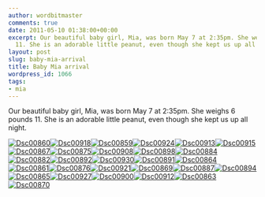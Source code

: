 ```yaml
---
author: wordbitmaster
comments: true
date: 2011-05-10 01:38:00+00:00
excerpt: Our beautiful baby girl, Mia, was born May 7 at 2:35pm. She weighs 6 pounds
  11. She is an adorable little peanut, even though she kept us up all night.
layout: post
slug: baby-mia-arrival
title: Baby Mia arrival
wordpress_id: 1066
tags:
- mia
---
```


Our beautiful baby girl, Mia, was born May 7 at 2:35pm. She weighs 6 pounds 11. She is an adorable little peanut, even though she kept us up all night.

[![Dsc00860](http://wordbitarchives.files.wordpress.com/2013/02/dsc00860.jpg?w=300)](http://wordbitarchives.files.wordpress.com/2013/02/dsc00860.jpg)[![Dsc00918](http://wordbitarchives.files.wordpress.com/2013/02/dsc00918.jpg?w=225)](http://wordbitarchives.files.wordpress.com/2013/02/dsc00918.jpg)[![Dsc00859](http://wordbitarchives.files.wordpress.com/2013/02/dsc00859.jpg?w=300)](http://wordbitarchives.files.wordpress.com/2013/02/dsc00859.jpg)[![Dsc00924](http://wordbitarchives.files.wordpress.com/2013/02/dsc00924.jpg?w=300)](http://wordbitarchives.files.wordpress.com/2013/02/dsc00924.jpg)[![Dsc00913](http://wordbitarchives.files.wordpress.com/2013/02/dsc00913.jpg?w=300)](http://wordbitarchives.files.wordpress.com/2013/02/dsc00913.jpg)[![Dsc00915](http://wordbitarchives.files.wordpress.com/2013/02/dsc00915.jpg?w=300)](http://wordbitarchives.files.wordpress.com/2013/02/dsc00915.jpg)[![Dsc00867](http://wordbitarchives.files.wordpress.com/2013/02/dsc00867.jpg?w=300)](http://wordbitarchives.files.wordpress.com/2013/02/dsc00867.jpg)[![Dsc00875](http://wordbitarchives.files.wordpress.com/2013/02/dsc00875.jpg?w=300)](http://wordbitarchives.files.wordpress.com/2013/02/dsc00875.jpg)[![Dsc00908](http://wordbitarchives.files.wordpress.com/2013/02/dsc00908.jpg?w=300)](http://wordbitarchives.files.wordpress.com/2013/02/dsc00908.jpg)[![Dsc00898](http://wordbitarchives.files.wordpress.com/2013/02/dsc00898.jpg?w=300)](http://wordbitarchives.files.wordpress.com/2013/02/dsc00898.jpg)[![Dsc00884](http://wordbitarchives.files.wordpress.com/2013/02/dsc00884.jpg?w=225)](http://wordbitarchives.files.wordpress.com/2013/02/dsc00884.jpg)[![Dsc00882](http://wordbitarchives.files.wordpress.com/2013/02/dsc00882.jpg?w=225)](http://wordbitarchives.files.wordpress.com/2013/02/dsc00882.jpg)[![Dsc00892](http://wordbitarchives.files.wordpress.com/2013/02/dsc00892.jpg?w=225)](http://wordbitarchives.files.wordpress.com/2013/02/dsc00892.jpg)[![Dsc00930](http://wordbitarchives.files.wordpress.com/2013/02/dsc00930.jpg?w=300)](http://wordbitarchives.files.wordpress.com/2013/02/dsc00930.jpg)[![Dsc00891](http://wordbitarchives.files.wordpress.com/2013/02/dsc00891.jpg?w=225)](http://wordbitarchives.files.wordpress.com/2013/02/dsc00891.jpg)[![Dsc00864](http://wordbitarchives.files.wordpress.com/2013/02/dsc00864.jpg?w=300)](http://wordbitarchives.files.wordpress.com/2013/02/dsc00864.jpg)[![Dsc00861](http://wordbitarchives.files.wordpress.com/2013/02/dsc00861.jpg?w=300)](http://wordbitarchives.files.wordpress.com/2013/02/dsc00861.jpg)[![Dsc00876](http://wordbitarchives.files.wordpress.com/2013/02/dsc00876.jpg?w=225)](http://wordbitarchives.files.wordpress.com/2013/02/dsc00876.jpg)[![Dsc00921](http://wordbitarchives.files.wordpress.com/2013/02/dsc00921.jpg?w=300)](http://wordbitarchives.files.wordpress.com/2013/02/dsc00921.jpg)[![Dsc00869](http://wordbitarchives.files.wordpress.com/2013/02/dsc00869.jpg?w=300)](http://wordbitarchives.files.wordpress.com/2013/02/dsc00869.jpg)[![Dsc00887](http://wordbitarchives.files.wordpress.com/2013/02/dsc00887.jpg?w=300)](http://wordbitarchives.files.wordpress.com/2013/02/dsc00887.jpg)[![Dsc00894](http://wordbitarchives.files.wordpress.com/2013/02/dsc00894.jpg?w=300)](http://wordbitarchives.files.wordpress.com/2013/02/dsc00894.jpg)[![Dsc00865](http://wordbitarchives.files.wordpress.com/2013/02/dsc00865.jpg?w=300)](http://wordbitarchives.files.wordpress.com/2013/02/dsc00865.jpg)[![Dsc00927](http://wordbitarchives.files.wordpress.com/2013/02/dsc00927.jpg?w=300)](http://wordbitarchives.files.wordpress.com/2013/02/dsc00927.jpg)[![Dsc00900](http://wordbitarchives.files.wordpress.com/2013/02/dsc00900.jpg?w=300)](http://wordbitarchives.files.wordpress.com/2013/02/dsc00900.jpg)[![Dsc00912](http://wordbitarchives.files.wordpress.com/2013/02/dsc00912.jpg?w=300)](http://wordbitarchives.files.wordpress.com/2013/02/dsc00912.jpg)[![Dsc00863](http://wordbitarchives.files.wordpress.com/2013/02/dsc00863.jpg?w=300)](http://wordbitarchives.files.wordpress.com/2013/02/dsc00863.jpg)[![Dsc00870](http://wordbitarchives.files.wordpress.com/2013/02/dsc00870.jpg?w=300)](http://wordbitarchives.files.wordpress.com/2013/02/dsc00870.jpg)
